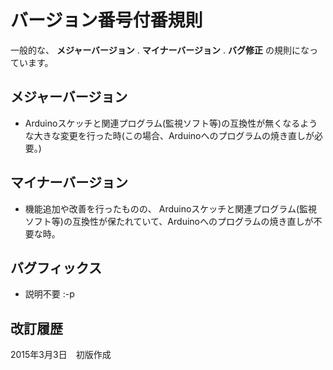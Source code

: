 # バージョン番号付番規則 #
一般的な、 **メジャーバージョン** . **マイナーバージョン** . **バグ修正** の規則になっています。

## メジャーバージョン ##
  * Arduinoスケッチと関連プログラム(監視ソフト等)の互換性が無くなるような大きな変更を行った時(この場合、Arduinoへのプログラムの焼き直しが必要。)

## マイナーバージョン ##
  * 機能追加や改善を行ったものの、 Arduinoスケッチと関連プログラム(監視ソフト等)の互換性が保たれていて、Arduinoへのプログラムの焼き直しが不要な時。

## バグフィックス ##
  * 説明不要 :-p

## 改訂履歴 ##
2015年3月3日　初版作成